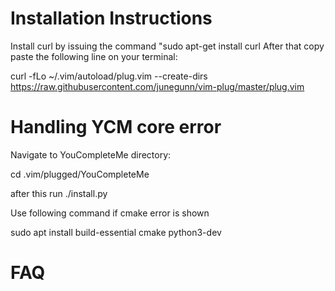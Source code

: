 # Installation Instructions

Install curl by issuing the command "sudo apt-get install curl
After that copy paste the following line on your terminal:

curl -fLo ~/.vim/autoload/plug.vim --create-dirs https://raw.githubusercontent.com/junegunn/vim-plug/master/plug.vim

# Handling YCM core error

Navigate to YouCompleteMe directory:

cd .vim/plugged/YouCompleteMe

after this run ./install.py

Use following command if cmake error is shown

sudo apt install build-essential cmake python3-dev

# FAQ
